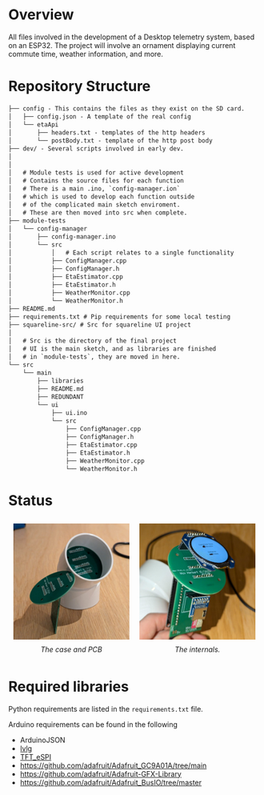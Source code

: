 # Overview
All files involved in the development of a Desktop telemetry system, based on an ESP32. 
The project will involve an ornament displaying current commute time, weather information, and more. 


# Repository Structure
``` tree
├── config - This contains the files as they exist on the SD card.
│   ├── config.json - A template of the real config
│   └── etaApi
│       ├── headers.txt - templates of the http headers
│       └── postBody.txt - template of the http post body
├── dev/ - Several scripts involved in early dev.
│
│
│   # Module tests is used for active development
│   # Contains the source files for each function
│   # There is a main .ino, `config-manager.ion` 
│   # which is used to develop each function outside
│   # of the complicated main sketch enviroment.
│   # These are then moved into src when complete.
├── module-tests
│   └── config-manager
│       ├── config-manager.ino
│       └── src
│           │   # Each script relates to a single functionality
│           ├── ConfigManager.cpp   
│           ├── ConfigManager.h 
│           ├── EtaEstimator.cpp
│           ├── EtaEstimator.h
│           ├── WeatherMonitor.cpp
│           └── WeatherMonitor.h
├── README.md
├── requirements.txt # Pip requirements for some local testing
├── squareline-src/ # Src for squareline UI project
│ 
│   # Src is the directory of the final project
│   # UI is the main sketch, and as libraries are finished 
│   # in `module-tests`, they are moved in here.
└── src
    └── main
        ├── libraries
        ├── README.md
        ├── REDUNDANT
        └── ui
            ├── ui.ino   
            └── src
                ├── ConfigManager.cpp
                ├── ConfigManager.h
                ├── EtaEstimator.cpp
                ├── EtaEstimator.h
                ├── WeatherMonitor.cpp
                └── WeatherMonitor.h
```

# Status
<div style="display: flex; align-items: flex-start; width: 100%;">
  <div style="flex: 1; padding: 10px;">
    <img src="docs/images/pcb-case.jpg" alt="" style="width: 100%;">
    <figcaption style="text-align: center; margin-top: 8px; font-style: italic;">The case and PCB</figcaption>
  </div>
  <div style="flex: 1; padding: 10px;">
    <img src="docs/images/screen-on.jpg" alt="" style="width: 100%;">
    <figcaption style="text-align: center; margin-top: 8px; font-style: italic;">The internals.</figcaption>
  </div>
</div>

# Required libraries
Python requirements are listed in the `requirements.txt` file.

Arduino requirements can be found in the following

- ArduinoJSON
- [lvlg](https://docs.lvgl.io/8.1/get-started/arduino.html#get-the-lvgl-arduino-library)
- [TFT_eSPI](https://github.com/Bodmer/TFT_eSPI)
- https://github.com/adafruit/Adafruit_GC9A01A/tree/main 
- https://github.com/adafruit/Adafruit-GFX-Library
- https://github.com/adafruit/Adafruit_BusIO/tree/master